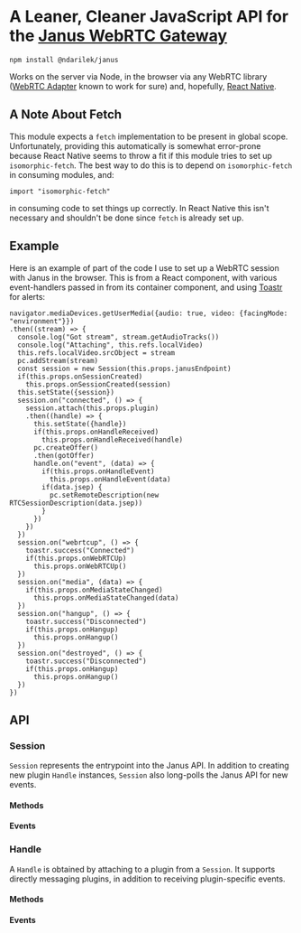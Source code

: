 # A Leaner, Cleaner JavaScript API for the [Janus WebRTC Gateway](https://janus.conf.meetecho.com/)

`npm install @ndarilek/janus`

Works on the server via Node, in the browser via any WebRTC library ([WebRTC Adapter](https://github.com/webrtc/adapter) known to work for sure) and, hopefully, [React Native](https://facebook.github.io/react-native/).

## A Note About Fetch

This module expects a `fetch` implementation to be present in global scope. Unfortunately, providing this automatically is somewhat error-prone because React Native seems to throw a fit if this module tries to set up `isomorphic-fetch`. The best way to do this is to depend on `isomorphic-fetch` in consuming modules, and:

`import "isomorphic-fetch"`

in consuming code to set things up correctly. In React Native this isn't necessary and shouldn't be done since `fetch` is already set up.

## Example

Here is an example of part of the code I use to set up a WebRTC session with Janus in the browser. This is from a React component, with various event-handlers passed in from its container component, and using [Toastr](https://github.com/CodeSeven/toastr) for alerts:

```
navigator.mediaDevices.getUserMedia({audio: true, video: {facingMode: "environment"}})
.then((stream) => {
  console.log("Got stream", stream.getAudioTracks())
  console.log("Attaching", this.refs.localVideo)
  this.refs.localVideo.srcObject = stream
  pc.addStream(stream)
  const session = new Session(this.props.janusEndpoint)
  if(this.props.onSessionCreated)
    this.props.onSessionCreated(session)
  this.setState({session})
  session.on("connected", () => {
    session.attach(this.props.plugin)
    .then((handle) => {
      this.setState({handle})
      if(this.props.onHandleReceived)
        this.props.onHandleReceived(handle)
      pc.createOffer()
      .then(gotOffer)
      handle.on("event", (data) => {
        if(this.props.onHandleEvent)
          this.props.onHandleEvent(data)
        if(data.jsep) {
          pc.setRemoteDescription(new RTCSessionDescription(data.jsep))
        }
      })
    })
  })
  session.on("webrtcup", () => {
    toastr.success("Connected")
    if(this.props.onWebRTCUp)
      this.props.onWebRTCUp()
  })
  session.on("media", (data) => {
    if(this.props.onMediaStateChanged)
      this.props.onMediaStateChanged(data)
  })
  session.on("hangup", () => {
    toastr.success("Disconnected")
    if(this.props.onHangup)
      this.props.onHangup()
  })
  session.on("destroyed", () => {
    toastr.success("Disconnected")
    if(this.props.onHangup)
      this.props.onHangup()
  })
})
```

## API

### Session

`Session` represents the entrypoint into the Janus API. In addition to creating new plugin `Handle` instances, `Session` also long-polls the Janus API for new events.

#### Methods

#### Events

### Handle

A `Handle` is obtained by attaching to a plugin from a `Session`. It supports directly messaging plugins, in addition to receiving plugin-specific events.

#### Methods

#### Events

